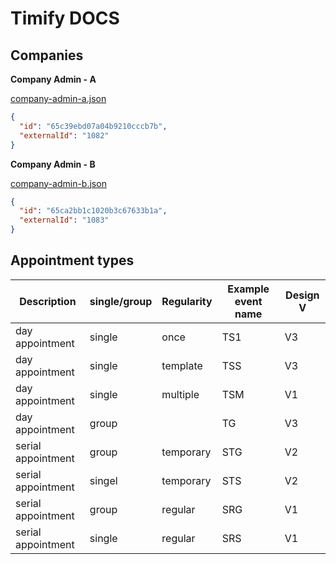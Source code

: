 # Timify DOCS

## Companies

**Company Admin - A**

[company-admin-a.json](./companies/company-admin-a.json)

```json
{
  "id": "65c39ebd07a04b9210cccb7b",
  "externalId": "1082"
}
```

**Company Admin - B**

[company-admin-b.json](./companies/company-admin-b.json)

```json
{
  "id": "65ca2bb1c1020b3c67633b1a",
  "externalId": "1083"
}
```

## Appointment types

| Description        | single/group | Regularity | Example event name | Design V |
| ------------------ | ------------ | ---------- | ------------------ | -------- |
| day appointment    | single       | once       | TS1                | V3       |
| day appointment    | single       | template   | TSS                | V3       |
| day appointment    | single       | multiple   | TSM                | V1       |
| day appointment    | group        |            | TG                 | V3       |
| serial appointment | group        | temporary  | STG                | V2       |
| serial appointment | singel       | temporary  | STS                | V2       |
| serial appointment | group        | regular    | SRG                | V1       |
| serial appointment | single       | regular    | SRS                | V1       |
